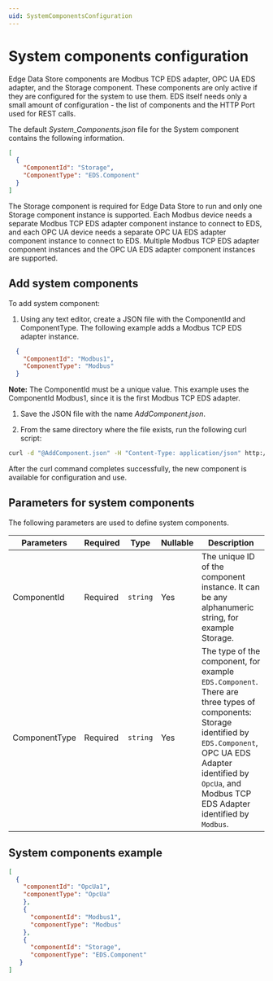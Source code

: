 ```yaml
---
uid: SystemComponentsConfiguration
---
```


# System components configuration

Edge Data Store components are Modbus TCP EDS adapter, OPC UA EDS adapter, and the Storage component. These components are only active if they are configured for the system to use them. EDS itself needs only a small amount of configuration - the list of components and the HTTP Port used for REST calls.

The default _System_Components.json_ file for the System component contains the following information.

```json
[
  {
    "ComponentId": "Storage",
    "ComponentType": "EDS.Component"
  }
]
```

The Storage component is required for Edge Data Store to run and only one Storage component instance is supported. Each Modbus device needs a separate Modbus TCP EDS adapter component instance to connect to EDS, and each OPC UA device needs a separate OPC UA EDS adapter component instance to connect to EDS. Multiple Modbus TCP EDS adapter component instances and the OPC UA EDS adapter component instances are supported.  

## Add system components

To add system component:

1. Using any text editor, create a JSON file with the ComponentId and ComponentType. The following example adds a Modbus TCP EDS adapter instance.

  ```json
    {
      "ComponentId": "Modbus1",
      "ComponentType": "Modbus"
    }
  ```

  **Note:** The ComponentId must be a unique value. This example uses the ComponentId Modbus1, since it is the first Modbus TCP EDS adapter.

1. Save the JSON file with the name _AddComponent.json_.

1. From the same directory where the file exists, run the following curl script:

  ```bash
  curl -d "@AddComponent.json" -H "Content-Type: application/json" http://localhost:5590/api/v1/configuration/system/components
  ```

After the curl command completes successfully, the new component is available for configuration and use.

## Parameters for system components

The following parameters are used to define system components.

| Parameters     | Required | Type    | Nullable | Description |
| -------------- | -------- | --------| ---------|-------------|
| ComponentId    | Required |`string` | Yes      | The unique ID of the component instance. It can be any alphanumeric string, for example Storage.|
| ComponentType  | Required |`string` | Yes      | The type of the component, for example `EDS.Component`. There are three types of components: Storage identified by `EDS.Component`, OPC UA EDS Adapter identified by `OpcUa`, and Modbus TCP EDS Adapter identified by `Modbus`. |

## System components example

```json
[
  {
    "componentId": "OpcUa1",
    "componentType": "OpcUa"
    },
    {
      "componentId": "Modbus1",
      "componentType": "Modbus"
    },
    {
      "componentId": "Storage",
      "componentType": "EDS.Component"
   }
]
```
